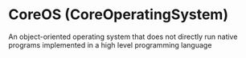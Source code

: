 # CoreOS (CoreOperatingSystem)

An object-oriented operating system that does not directly run native programs implemented in a high level programming language
